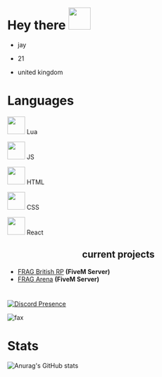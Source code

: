 
<h1>
  Hey there
  <img src="https://media.giphy.com/media/hvRJCLFzcasrR4ia7z/giphy.gif" width="50px"/>
</h1>

- jay

- 21

- united kingdom

<h1>
Languages
</h1>
  
<img width="40" src="https://upload.wikimedia.org/wikipedia/commons/c/cf/Lua-Logo.svg" /> Lua

<img width="40" src="https://cdn.iconscout.com/icon/premium/png-256-thumb/javascript-2752148-2284965.png?f=webp" /> JS

<img width="40" src="https://cdn-icons-png.flaticon.com/256/174/174854.png" /> HTML

<img width="40" src="https://diziglobalsolution.com/wp-content/uploads/2023/04/logo-css-3-1536.png" /> CSS

<img width="40" src="![image](https://github.com/FragStudios/FragStudios/assets/116266395/81a0a08b-b459-4009-a26a-ae19ea9c9140)" /> React




<p align="center">
  
</p>

<p align="center">

</p>

<h2 align="center">current projects</h2>

- [FRAG British RP](https://discord.gg/ZQUrfnhr2U) **(FiveM Server)**
- [FRAG Arena](https://discord.gg/uDVGvzcjqF) **(FiveM Server)**

<h1>
</h1>

[![Discord Presence](https://lanyard-profile-readme.vercel.app/api/425377411161391104?theme=dark&bg=000000&animated=true&hideDiscrim=false&borderRadius=10px&idleMessage=Pay%20Me%20To%20Write%20You%20Code)](https://discord.com/users/425377411161391104)

<img src="https://komarev.com/ghpvc/?username=Jay-Founder-SCRP&color=blue" alt="fax" width="" height="">

# Stats
![Anurag's GitHub stats](https://github-readme-stats.vercel.app/api?username=fragstudios&show_icons=true&theme=merko)

